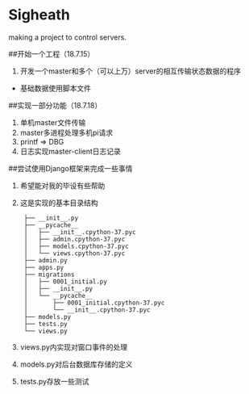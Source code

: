 # Sigheath
making a project to control servers.

##开始一个工程（18.7.15）
1. 开发一个master和多个（可以上万）server的相互传输状态数据的程序 
- 基础数据使用脚本文件

##实现一部分功能（18.7.18）
1. 单机master文件传输
2. master多进程处理多机pi请求
3. printf => DBG
4. 日志实现master-client日志记录

##尝试使用Django框架来完成一些事情
1. 希望能对我的毕设有些帮助
		
2. 这是实现的基本目录结构

		├── __init__.py
		├── __pycache__
		│   ├── __init__.cpython-37.pyc
		│   ├── admin.cpython-37.pyc
		│   ├── models.cpython-37.pyc
		│   └── views.cpython-37.pyc
		├── admin.py
		├── apps.py
		├── migrations
		│   ├── 0001_initial.py
		│   ├── __init__.py
		│   └── __pycache__
		│       ├── 0001_initial.cpython-37.pyc
		│       └── __init__.cpython-37.pyc
		├── models.py
		├── tests.py
		└── views.py
3. views.py内实现对窗口事件的处理
4. models.py对后台数据库存储的定义
5. tests.py存放一些测试
